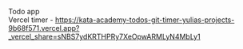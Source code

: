 Todo app<br/>
Vercel timer - https://kata-academy-todos-git-timer-yulias-projects-9b68f571.vercel.app?_vercel_share=sNBS7ydKRTHPRy7XeOpwARMLyN4MbLy1
